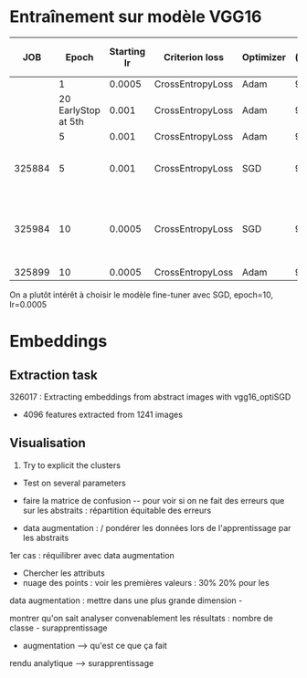 # Entraînement sur modèle VGG16
| JOB | Epoch | Starting lr | Criterion loss | Optimizer | Accuracy  (validation data) | Loss (validation data) | Accuracy (test data) | Loss (test data) |
|---|-------|----|----------------|-----------|-----------------------------|------------------------|----------------------|------------------|
| | 1 | 0.0005 | CrossEntropyLoss | Adam | 92.93% | 0.2256 | 0 | 0 |
| | 20 EarlyStop at 5th | 0.001 | CrossEntropyLoss | Adam | 93.32% | 0.1639 | 93.20%  | 0.1522 |
| | 5 | 0.001 | CrossEntropyLoss | Adam | 93.32% | 0.1830 | 92.94% | 0.1558 | 
| 325884 | 5 | 0.001 | CrossEntropyLoss | SGD | 94.24% | 0.1218 not the best train loss | 93.99% | 0.1504  |
| 325984 | 10 | 0.0005 | CrossEntropyLoss | SGD | 93.46% | 0.1197 best train loss on last epoch with same accuracy | 93.99%  | 0.1428 | 
| 325899 | 10 | 0.0005 | CrossEntropyLoss | Adam | 93.59% | 0.1387 | 93.73% | 0.1482 |


On a plutôt intérêt à choisir le modèle fine-tuner avec SGD, epoch=10, lr=0.0005

# Embeddings 
## Extraction task
326017 : Extracting embeddings from abstract images with vgg16_optiSGD
- 4096 features extracted from 1241 images 
## Visualisation 
1. Try to explicit the clusters 
- Test on several parameters 



- faire la matrice de confusion -- pour voir si on ne fait des erreurs que sur les abstraits : répartition équitable des erreurs 
- data augmentation : / pondérer les données lors de l'apprentissage par les abstraits


1er cas : réquilibrer avec data augmentation 
- Chercher les attributs 
- nuage des points : voir les premières valeurs : 30% 20% pour les 

data augmentation : 
mettre dans une plus grande dimension - 

montrer qu'on sait analyser convenablement les résultats : nombre de classe - surapprentissage 
- augmentation --> qu'est ce que ça fait 

rendu analytique --> surapprentissage 

